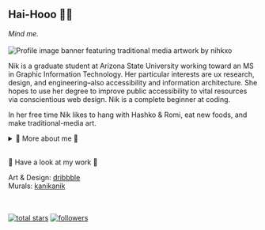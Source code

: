 ## Hai-Hooo 🥮✨
<!--
**nihkxo/nihkxo** is a ✨ _special_ ✨ repository because its `README.md` (this file) appears on your GitHub profile.
-->

*Mind me.*
<br>
<br>
![Profile image banner featuring traditional media artwork by nihkxo](cropping-for-dribbble-04.jpg)
<p>
Nik is a graduate student at Arizona State University working toward an MS in Graphic Information Technology.  Her particular interests are ux research, design, and engineering–also accessibility and information architecture.  She hopes to use her degree to improve public accessibility to vital resources via conscientious web design. Nik is a complete beginner at coding.

In her free time Nik likes to hang with Hashko & Romi, eat new foods, and make traditional-media art.
</p>
<div>
<details>
  <summary>🌸 More about me 🌸</summary>

- 📚 I’m currently working on ***the particularities of being a remote graduate student***
- 🔰 I’m currently learning ***my ABC's of coding***
- 🥕 Ask me about ***once a week vegetarianism***
- 🚀 After my MS I want to do ***UX research and/or UX engineering***
- 📿 I believe that ***people are sometimes good***
</details>
<br>
<p>
🧿 Have a look at my work 🧿

Art & Design: [dribbble](https://dribbble.com/nikortiz)
<br>
Murals: [kanikanik](https://kanikanik.com/)
</p>


</br>
</br>

  <a href="https://github.com/nihkxo?tab=repositories&sort=stargazers">
    <img alt="total stars" title="Total stars on GitHub" src="https://custom-icon-badges.herokuapp.com/badge/dynamic/json?logo=star&host=formatted-dynamic-badges.herokuapp.com&formatter=metric&style=for-the-badge&color=55960c&labelColor=%23488207&label=stars&query=%24.stars&url=https%3A%2F%2Fapi.github-star-counter.workers.dev%2Fuser%2Fnihkxo"/></a>
  <a href="https://github.com/nihkxo?tab=followers">
    <img alt="followers" title="Follow me on Github" src="https://custom-icon-badges.herokuapp.com/github/followers/nihkxo?color=236ad3&labelColor=1155ba&style=for-the-badge&logo=person-add&label=Follow&logoColor=white"/></a>